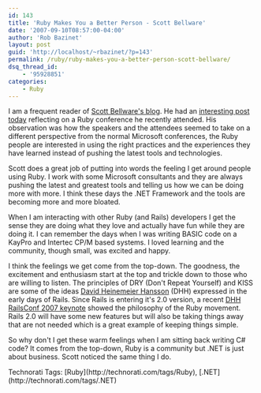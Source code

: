 ```yaml
---
id: 143
title: 'Ruby Makes You a Better Person - Scott Bellware'
date: '2007-09-10T08:57:00-04:00'
author: 'Rob Bazinet'
layout: post
guid: 'http://localhost/~rbazinet/?p=143'
permalink: /ruby/ruby-makes-you-a-better-person-scott-bellware/
dsq_thread_id:
    - '95928851'
categories:
    - Ruby
---
```


I am a frequent reader of [Scott Bellware's blog](http://codebetter.com/blogs/scott.bellware/default.aspx). He had an [interesting post today](http://codebetter.com/blogs/scott.bellware/archive/2007/09/09/167749.aspx) reflecting on a Ruby conference he recently attended. His observation was how the speakers and the attendees seemed to take on a different perspective from the normal Microsoft conferences, the Ruby people are interested in using the right practices and the experiences they have learned instead of pushing the latest tools and technologies.

Scott does a great job of putting into words the feeling I get around people using Ruby. I work with some Microsoft consultants and they are always pushing the latest and greatest tools and telling us how we can be doing more with more. I think these days the .NET Framework and the tools are becoming more and more bloated.

When I am interacting with other Ruby (and Rails) developers I get the sense they are doing what they love and actually have fun while they are doing it. I can remember the days when I was writing BASIC code on a KayPro and Intertec CP/M based systems. I loved learning and the community, though small, was excited and happy.

I think the feelings we get come from the top-down. The goodness, the excitement and enthusiasm start at the top and trickle down to those who are willing to listen. The principles of DRY (Don't Repeat Yourself) and KISS are some of the ideas [David Heinemeier Hansson](http://www.loudthinking.com/) (DHH) expressed in the early days of Rails. Since Rails is entering it's 2.0 version, a recent [DHH RailsConf 2007 keynote](http://radar.oreilly.com/archives/2007/05/dhhs_rails_keyn.html) showed the philosophy of the Ruby movement. Rails 2.0 will have some new features but will also be taking things away that are not needed which is a great example of keeping things simple.

So why don't I get these warm feelings when I am sitting back writing C# code? It comes from the top-down, Ruby is a community but .NET is just about business. Scott noticed the same thing I do.

<div class="wlWriterSmartContent" style="display:inline;float:none;margin:0;padding:0;">Technorati Tags: [Ruby](http://technorati.com/tags/Ruby), [.NET](http://technorati.com/tags/.NET)</div>